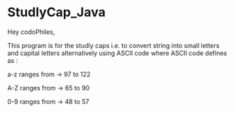 # StudlyCap_Java

Hey codoPhiles,

This program is for the studly caps i.e. to convert string into small letters and capital letters alternatively using ASCII code where ASCII code defines as :

a-z ranges from -> 97 to 122

A-Z ranges from -> 65 to 90

0-9 ranges from -> 48 to 57
